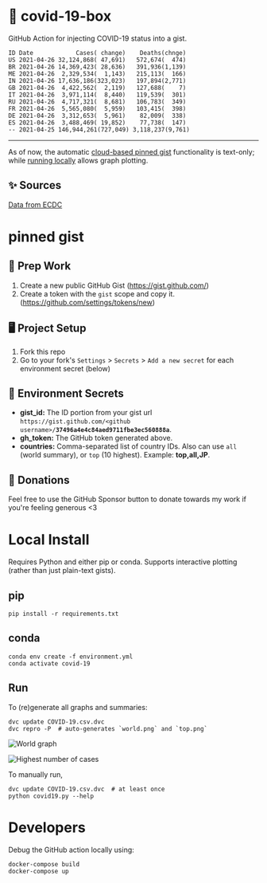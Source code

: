 # 🏥 covid-19-box

GitHub Action for injecting COVID-19 status into a gist.

```
ID Date            Cases( change)    Deaths(chnge)
US 2021-04-26 32,124,868( 47,691)   572,674(  474)
BR 2021-04-26 14,369,423( 28,636)   391,936(1,139)
ME 2021-04-26  2,329,534(  1,143)   215,113(  166)
IN 2021-04-26 17,636,186(323,023)   197,894(2,771)
GB 2021-04-26  4,422,562(  2,119)   127,688(    7)
IT 2021-04-26  3,971,114(  8,440)   119,539(  301)
RU 2021-04-26  4,717,321(  8,681)   106,783(  349)
FR 2021-04-26  5,565,080(  5,959)   103,415(  398)
DE 2021-04-26  3,312,653(  5,961)    82,009(  338)
ES 2021-04-26  3,488,469( 19,852)    77,738(  147)
-- 2021-04-25 146,944,261(727,049) 3,118,237(9,761)
```

---

As of now, the automatic [cloud-based pinned gist](#pinned-gist) functionality is text-only;
while [running locally](#local-install) allows graph plotting.

## ✨ Sources

[Data from ECDC](https://www.ecdc.europa.eu/en/publications-data/download-todays-data-geographic-distribution-covid-19-cases-worldwide)

# pinned gist

## 🎒 Prep Work
1. Create a new public GitHub Gist (https://gist.github.com/)
1. Create a token with the `gist` scope and copy it. (https://github.com/settings/tokens/new)

## 🖥 Project Setup
1. Fork this repo
1. Go to your fork's `Settings` > `Secrets` > `Add a new secret` for each environment secret (below)

## 🤫 Environment Secrets
- **gist_id:** The ID portion from your gist url `https://gist.github.com/<github username>/`**`37496a4e4c84aed9711fbe3ec560888a`**.
- **gh_token:** The GitHub token generated above.
- **countries:** Comma-separated list of country IDs. Also can use `all` (world summary), or `top` (10 highest). Example: **top,all,JP**.

## 💸 Donations

Feel free to use the GitHub Sponsor button to donate towards my work if you're feeling generous <3

# Local Install

Requires Python and either pip or conda. Supports interactive plotting (rather than just plain-text gists).

## pip

```
pip install -r requirements.txt
```

## conda

```
conda env create -f environment.yml
conda activate covid-19
```

## Run

To (re)generate all graphs and summaries:

```
dvc update COVID-19.csv.dvc
dvc repro -P  # auto-generates `world.png` and `top.png`
```

![World graph](world.png)

![Highest number of cases](top.png)

To manually run,

```
dvc update COVID-19.csv.dvc  # at least once
python covid19.py --help
```

# Developers

Debug the GitHub action locally using:

```
docker-compose build
docker-compose up
```
